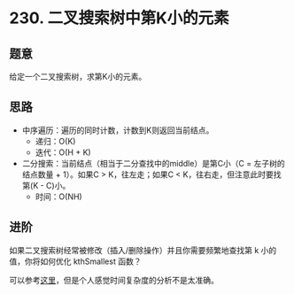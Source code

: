 # 230. 二叉搜索树中第K小的元素

## 题意

给定一个二叉搜索树，求第K小的元素。

## 思路

- 中序遍历：遍历的同时计数，计数到K则返回当前结点。
  - 递归：O(K)
  - 迭代：O(H + K)
- 二分搜索：当前结点（相当于二分查找中的middle）是第C小（C = 左子树的结点数量 + 1）。如果C > K，往左走；如果C < K，往右走，但注意此时要找第(K - C)小。
  - 时间：O(NH)

## 进阶

如果二叉搜索树经常被修改（插入/删除操作）并且你需要频繁地查找第 k 小的值，你将如何优化 kthSmallest 函数？

可以参考[这里](https://leetcode.com/problems/kth-smallest-element-in-a-bst/solution/)，但是个人感觉时间复杂度的分析不是太准确。

